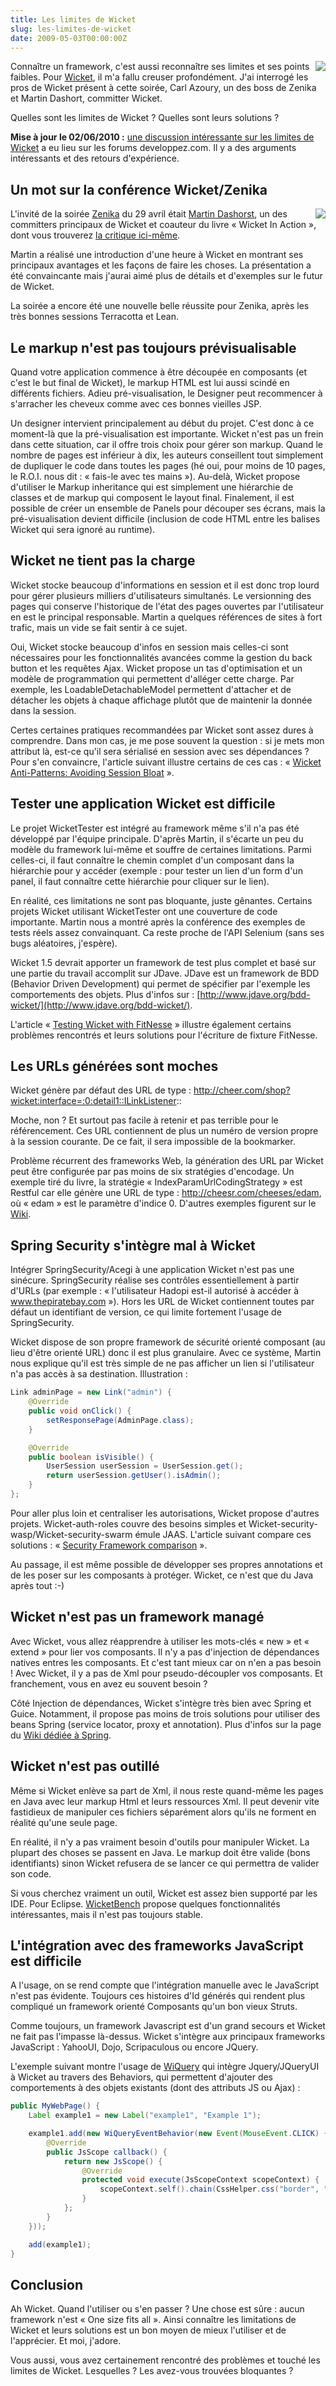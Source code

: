 ```yaml
--- 
title: Les limites de Wicket
slug: les-limites-de-wicket
date: 2009-05-03T00:00:00Z
---
```


<img src="/assets/images/posts/wicket_logo.png" style="float:right"/>

Connaître un framework, c'est aussi reconnaître ses limites et ses points faibles. Pour [Wicket](http://wicketframework.org/), il m'a fallu creuser profondément. J'ai interrogé les pros de Wicket présent à cette soirée, Carl Azoury, un des boss de Zenika et Martin Dashort, committer Wicket.

Quelles sont les limites de Wicket ? Quelles sont leurs solutions ?

**Mise à jour le 02/06/2010 :** [une discussion intéressante sur les limites de Wicket](http://www.developpez.net/forums/d908584/java/developpement-web-java/frameworks/wicket/limites-wicket-commentaire-texte/) a eu lieu sur les forums developpez.com. Il y a des arguments intéressants et des retours d'expérience.

## Un mot sur la conférence Wicket/Zenika

<img src="/assets/images/posts/zenika_logo.gif" style="float:right"/>

L'invité de la soirée [Zenika](http://www.zenika.com/) du 29 avril était [Martin Dashorst](http://wicketinaction.com/), un des committers principaux de Wicket et coauteur du livre « Wicket In Action », dont vous trouverez [la critique ici-même](http://www.tomsquest.com/blog/2008/12/critique-du-livre-wicket-in-action/).

Martin a réalisé une introduction d'une heure à Wicket en montrant ses principaux avantages et les façons de faire les choses. La présentation a été convaincante mais j'aurai aimé plus de détails et d'exemples sur le futur de Wicket.

La soirée a encore été une nouvelle belle réussite pour Zenika, après les très bonnes sessions Terracotta et Lean.

## Le markup n'est pas toujours prévisualisable

Quand votre application commence à être découpée en composants (et c'est le but final de Wicket), le markup HTML est lui aussi scindé en différents fichiers. Adieu pré-visualisation, le Designer peut recommencer à s'arracher les cheveux comme avec ces bonnes vieilles JSP.

Un designer intervient principalement au début du projet. C'est donc à ce moment-là que la pré-visualisation est importante. Wicket n'est pas un frein dans cette situation, car il offre trois choix pour gérer son markup. Quand le nombre de pages est inférieur à dix, les auteurs conseillent tout simplement de dupliquer le code dans toutes les pages (hé oui, pour moins de 10 pages, le R.O.I. nous dit : « fais-le avec tes mains »). Au-delà, Wicket propose d'utiliser le Markup inheritance qui est simplement une hiérarchie de classes et de markup qui composent le layout final. Finalement, il est possible de créer un ensemble de Panels pour découper ses écrans, mais la pré-visualisation devient difficile (inclusion de code HTML entre les balises Wicket qui sera ignoré au runtime).

## Wicket ne tient pas la charge

Wicket stocke beaucoup d'informations en session et il est donc trop lourd pour gérer plusieurs milliers d'utilisateurs simultanés. Le versionning des pages qui conserve l'historique de l'état des pages ouvertes par l'utilisateur en est le principal responsable. Martin a quelques références de sites à fort trafic, mais un vide se fait sentir à ce sujet.

Oui, Wicket stocke beaucoup d'infos en session mais celles-ci sont nécessaires pour les fonctionnalités avancées comme la gestion du back button et les requêtes Ajax. Wicket propose un tas d'optimisation et un modèle de programmation qui permettent d'alléger cette charge. Par exemple, les LoadableDetachableModel permettent d'attacher et de détacher les objets à chaque affichage plutôt que de maintenir la donnée dans la session.

Certes certaines pratiques recommandées par Wicket sont assez dures à comprendre. Dans mon cas, je me pose souvent la question : si je mets mon attribut là, est-ce qu'il sera sérialisé en session avec ses dépendances ? Pour s'en convaincre, l'article suivant illustre certains de ces cas : « [Wicket Anti-Patterns: Avoiding Session Bloat](http://letsgetdugg.com/2009/04/19/wicket-anti-patterns-avoiding-session-bloat/) ».

## Tester une application Wicket est difficile

Le projet WicketTester est intégré au framework même s'il n'a pas été développé par l'équipe principale. D'après Martin, il s'écarte un peu du modèle du framework lui-même et souffre de certaines limitations. Parmi celles-ci, il faut connaître le chemin complet d'un composant dans la hiérarchie pour y accéder (exemple : pour tester un lien d'un form d'un panel, il faut connaître cette hiérarchie pour cliquer sur le lien).

En réalité, ces limitations ne sont pas bloquante, juste gênantes. Certains projets Wicket utilisant WicketTester ont une couverture de code importante. Martin nous a montré après la conférence des exemples de tests réels assez convainquant. Ca reste proche de l'API Selenium (sans ses bugs aléatoires, j'espère).

Wicket 1.5 devrait apporter un framework de test plus complet et basé sur une partie du travail accomplit sur JDave. JDave est un framework de BDD (Behavior Driven Development) qui permet de spécifier par l'exemple les comportements des objets. Plus d'infos sur : [http://www.jdave.org/bdd-wicket/](http://www.jdave.org/bdd-wicket/).

L'article « [Testing Wicket with FitNesse](http://blog.xebia.com/2008/07/06/testing-wicket-with-fitnesse/) » illustre également certains problèmes rencontrés et leurs solutions pour l'écriture de fixture FitNesse.

## Les URLs générées sont moches

Wicket génère par défaut des URL de type : http://cheer.com/shop?wicket:interface=:0:detail1::ILinkListener::

Moche, non ? Et surtout pas facile à retenir et pas terrible pour le référencement. Ces URL contiennent de plus un numéro de version propre à la session courante. De ce fait, il sera impossible de la bookmarker.

Problème récurrent des frameworks Web, la génération des URL par Wicket peut être configurée par pas moins de six stratégies d'encodage. Un exemple tiré du livre, la stratégie « IndexParamUrlCodingStrategy » est Restful car elle génère une URL de type : http://cheesr.com/cheeses/edam, où « edam » est le paramètre d'indice 0. D'autres exemples figurent sur le [Wiki](http://cwiki.apache.org/WICKET/url-coding-strategies.html).

## Spring Security s'intègre mal à Wicket

Intégrer SpringSecurity/Acegi à une application Wicket n'est pas une sinécure. SpringSecurity réalise ses contrôles essentiellement à partir d'URLs (par exemple : « l'utilisateur Hadopi est-il autorisé à accéder à www.thepiratebay.com »). Hors les URL de Wicket contiennent toutes par défaut un identifiant de version, ce qui limite fortement l'usage de SpringSecurity.

Wicket dispose de son propre framework de sécurité orienté composant (au lieu d'être orienté URL) donc il est plus granulaire. Avec ce système, Martin nous explique qu'il est très simple de ne pas afficher un lien si l'utilisateur n'a pas accès à sa destination. Illustration :

```java
Link adminPage = new Link("admin") {
    @Override
    public void onClick() {
        setResponsePage(AdminPage.class);
    }

    @Override
    public boolean isVisible() {
        UserSession userSession = UserSession.get();
        return userSession.getUser().isAdmin();
    }
};
```

Pour aller plus loin et centraliser les autorisations, Wicket propose d'autres projets. Wicket-auth-roles couvre des besoins simples et Wicket-security-wasp/Wicket-security-swarm émule JAAS. L'article suivant compare ces solutions : « [Security Framework comparison](http://wicketstuff.org/confluence/display/STUFFWIKI/Security+Framework+Comparison) ».

Au passage, il est même possible de développer ses propres annotations et de les poser sur les composants à protéger. Wicket, ce n'est que du Java après tout :-)

## Wicket n'est pas un framework managé

Avec Wicket, vous allez réapprendre à utiliser les mots-clés « new » et « extend » pour lier vos composants. Il n'y a pas d'injection de dépendances natives entres les composants.
Et c'est tant mieux car on n'en a pas besoin ! Avec Wicket, il y a pas de Xml pour pseudo-découpler vos composants. Et franchement, vous en avez eu souvent besoin ?

Côté Injection de dépendances, Wicket s'intègre très bien avec Spring et Guice. Notamment, il propose pas moins de trois solutions pour utiliser des beans Spring (service locator, proxy et annotation). Plus d'infos sur la page du [Wiki dédiée à Spring](http://cwiki.apache.org/WICKET/spring.html).

## Wicket n'est pas outillé

Même si Wicket enlève sa part de Xml, il nous reste quand-même les pages en Java avec leur markup Html et leurs ressources Xml. Il peut devenir vite fastidieux de manipuler ces fichiers séparément alors qu'ils ne forment en réalité qu'une seule page.

En réalité, il n'y a pas vraiment besoin d'outils pour manipuler Wicket. La plupart des choses se passent en Java. Le markup doit être valide (bons identifiants) sinon Wicket refusera de se lancer ce qui permettra de valider son code.

Si vous cherchez vraiment un outil, Wicket est assez bien supporté par les IDE. Pour Eclipse. [WicketBench](http://www.laughingpanda.org/~inhuman/wicket-bench/docs/features-0.5.html) propose quelques fonctionnalités intéressantes, mais il n'est pas toujours stable.

## L'intégration avec des frameworks JavaScript est difficile

A l'usage, on se rend compte que l'intégration manuelle avec le JavaScript n'est pas évidente. Toujours ces histoires d'Id générés qui rendent plus compliqué un framework orienté Composants qu'un bon vieux Struts.

Comme toujours, un framework Javascript est d'un grand secours et Wicket ne fait pas l'impasse là-dessus. Wicket s'intègre aux principaux frameworks JavaScript : YahooUI, Dojo, Scripaculous ou encore JQuery.

L'exemple suivant montre l'usage de [WiQuery](http://code.google.com/p/wiquery/) qui intègre Jquery/JQueryUI à Wicket au travers des Behaviors, qui permettent d'ajouter des comportements à des objets existants (dont des attributs JS ou Ajax) :

```java
public MyWebPage() {
    Label example1 = new Label("example1", "Example 1"); 

    example1.add(new WiQueryEventBehavior(new Event(MouseEvent.CLICK) {
        @Override
        public JsScope callback() {
            return new JsScope() {
                @Override
                protected void execute(JsScopeContext scopeContext) {
                    scopeContext.self().chain(CssHelper.css("border", "1px solid red"));
                }
            };
        }
    })); 

    add(example1);
}
```

## Conclusion

Ah Wicket. Quand l'utiliser ou s'en passer ? Une chose est sûre : aucun framework n'est « One size fits all ». Ainsi connaître les limitations de Wicket et leurs solutions est un bon moyen de mieux l'utiliser et de l'apprécier. Et moi, j'adore.

Vous aussi, vous avez certainement rencontré des problèmes et touché les limites de Wicket. Lesquelles ? Les avez-vous trouvées bloquantes ?
